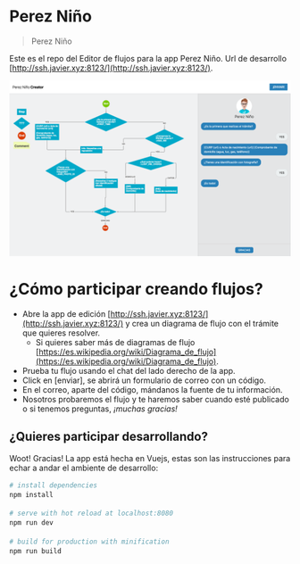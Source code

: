# Perez Niño
> Perez Niño

Este es el repo del Editor de flujos para la app Perez Niño. Url de desarrollo [http://ssh.javier.xyz:8123/](http://ssh.javier.xyz:8123/).

[![pereznino](screenshot.png)](http://ssh.javier.xyz:8123/)


# ¿Cómo participar creando flujos?
* Abre la app de edición [http://ssh.javier.xyz:8123/](http://ssh.javier.xyz:8123/) y crea un diagrama de flujo con el trámite que quieres resolver.
	* Si quieres saber más de diagramas de flujo [https://es.wikipedia.org/wiki/Diagrama_de_flujo](https://es.wikipedia.org/wiki/Diagrama_de_flujo).
* Prueba tu flujo usando el chat del lado derecho de la app.
* Click en [enviar], se abrirá un formulario de correo con un código.
* En el correo, aparte del código, mándanos la fuente de tu información.
* Nosotros probaremos el flujo y te haremos saber cuando esté publicado o si tenemos preguntas, *¡muchas gracias!*

## ¿Quieres participar desarrollando?

Woot! Gracias! La app está hecha en Vuejs, estas son las instrucciones para echar a andar el ambiente de desarrollo:

``` bash
# install dependencies
npm install

# serve with hot reload at localhost:8080
npm run dev

# build for production with minification
npm run build
```
